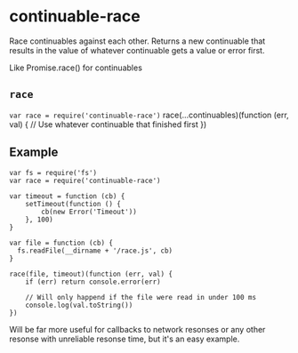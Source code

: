 # continuable-race

Race continuables against each other. Returns a new continuable that results
in the value of whatever continuable gets a value or error first.

Like Promise.race() for continuables

## `race`
`var race = require('continuable-race')`
race(...continuables)(function (err, val) {
  // Use whatever continuable that finished first
})

## Example
```
var fs = require('fs')
var race = require('continuable-race')

var timeout = function (cb) {
	setTimeout(function () {
		cb(new Error('Timeout'))
	}, 100)
}

var file = function (cb) {
  fs.readFile(__dirname + '/race.js', cb)
}

race(file, timeout)(function (err, val) {
	if (err) return console.error(err)

	// Will only happend if the file were read in under 100 ms
	console.log(val.toString())
})
```

Will be far more useful for callbacks to network resonses or any other resonse
with unreliable resonse time, but it's an easy example.
